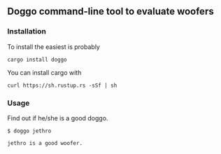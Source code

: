 ## Doggo command-line tool to evaluate woofers

### Installation

To install the easiest is probably

```
cargo install doggo
```

You can install cargo with

```
curl https://sh.rustup.rs -sSf | sh
```

### Usage

Find out if he/she is a good doggo.

```
$ doggo jethro

jethro is a good woofer.
```
